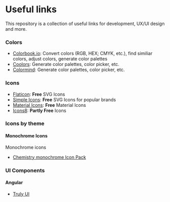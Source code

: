 # Useful links

This repository is a collection of useful links for development, UX/UI design and more.

### Colors
- [Colorbook.io](www.colorbook.io): Convert colors (RGB, HEX; CMYK, etc.), find similiar colors, adjust colors, generate color palettes
- [Coolors](https://coolors.co/): Generate color palettes, color picker, etc.
- [Colormind](http://colormind.io/): Generate color palettes, color picker, etc.

### Icons
- [Flaticon](https://www.flaticon.com/): **Free** SVG Icons
- [Simple Icons](https://simpleicons.org/): **Free** SVG Icons for popular brands
- [Material Icons](https://material.io/resources/icons/): **Free** Material Icons
- [Icons8](https://icons8.de/icons): **Partly Free** Icons

### Icons by theme
#### Monochrome Icons
Monochrome icons

- [Chemistry monochrome Icon Pack](https://www.flaticon.com/packs/chemistry-monochrome)

### UI Components
#### Angular
- [Truly UI](https://truly-ui.com/)
